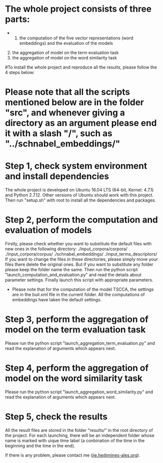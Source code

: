 # The whole project consists of three parts:
* 1) the computation of the five vector representations (word embeddings) and the evaluation of the models
2) the aggregation of model on the term evaluation task
3) the aggregation of model on the word similarity task


#To install the whole project and reproduce all the results, please follow the 4 steps below:

# Please note that all the scripts mentioned below are in the folder "src", and whenever giving a directory as an argument please end it with a slash "/", such as "../schnabel_embeddings/"
# Step 1, check system environment and install dependencies
The whole project is developed on Ubuntu 16.04 LTS (64-bit, Kernel: 4.7.1) and Python 2.7.12. Other versions of Ubuntu should work with this project.
Then run "setup.sh" with root to install all the dependencies and packages.


# Step 2, perform the computation and evaluation of models
Firstly, please check whether you want to substitute the default files with new ones in the following directory:
	./input_corpora/corpora/
	./input_corpora/corpus/
	./schnabel_embeddings/
	./input_terms_descriptors/
If you want to change the files in these directories, please simply move your files there delete the original ones. But if you want to substitute any folder please keep the folder name the same.
Then run the python script "launch_computation_and_evaluation.py" and read the details about parameter settings. Finally launch this script with appropriate parameters. 

* Please note that for the computation of the model TSCCA, the settings are in the buil.xml file in the current folder. All the computations of embeddings have taken the default settings.


# Step 3, perform the aggregation of model on the term evaluation task
Please run the python script "launch_aggregation_term_evaluation.py" and read the explanation of arguments which appears next. 


# Step 4, perform the aggregation of model on the word similarity task
Please run the python script "launch_aggregation_word_similarity.py" and read the explanation of arguments which appears next. 

# Step 5, check the results
All the result files are stored in the folder "results/" in the root directory of the project. For each launching, there will be an independent folder whose name is marked with uique time label (a conbination of the time in the beginning and the time in the end). 


If there is any problem, please contact me (jie.he@mines-ales.org).
